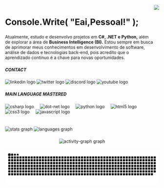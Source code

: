 <img align="right" height="215" src="https://media4.giphy.com/media/v1.Y2lkPTc5MGI3NjExaWkzcndtc29nMjIzMzJnc2x4YzVqaTdsMWJnMGR2Z2tqanA3bHZjbyZlcD12MV9pbnRlcm5hbF9naWZfYnlfaWQmY3Q9Zw/107QsHzZW54hJC/giphy.gif"  />

###

<h1 align="left">Console.Write(  "Eai,Pessoal!" );</h1>

###

<p align="left" margin-left=100px>Atualmente, estudo e desenvolvo projetos em <strong>C#, .NET e Python,</strong> além de explorar a área de <strong>Business Intelligence (BI).</strong> Estou sempre em busca de aprimorar meus conhecimentos em desenvolvimento de software, análise de dados e tecnologias back-end, pois acredito que o aprendizado contínuo é a chave para novas oportunidades.</p>

###

<h5 align="left">CONTACT</h5>

###

<div align="left">
  <img src="https://raw.githubusercontent.com/maurodesouza/profile-readme-generator/master/src/assets/icons/social/linkedin/default.svg" width="42" height="30" alt="linkedin logo"  />
  <img src="https://raw.githubusercontent.com/maurodesouza/profile-readme-generator/master/src/assets/icons/social/twitter/default.svg" width="42" height="30" alt="twitter logo"  />
  <img src="https://raw.githubusercontent.com/maurodesouza/profile-readme-generator/master/src/assets/icons/social/discord/default.svg" width="42" height="30" alt="discord logo"  />
  <img src="https://raw.githubusercontent.com/maurodesouza/profile-readme-generator/master/src/assets/icons/social/youtube/default.svg" width="42" height="30" alt="youtube logo"  />
</div>

###

<h5 align="left">MAIN LANGUAGE MASTERED</h5>

###

<div align="left">
  <img src="https://cdn.jsdelivr.net/gh/devicons/devicon/icons/csharp/csharp-original.svg" height="30" alt="csharp logo"  />
  <img width="12" />
  <img src="https://cdn.jsdelivr.net/gh/devicons/devicon/icons/dot-net/dot-net-original.svg" height="30" alt="dot-net logo"  />
  <img width="12" />
  <img src="https://cdn.jsdelivr.net/gh/devicons/devicon/icons/python/python-original.svg" height="30" alt="python logo"  />
  <img width="12" />
  <img src="https://cdn.jsdelivr.net/gh/devicons/devicon/icons/html5/html5-original.svg" height="30" alt="html5 logo"  />
  <img width="12" />
  <img src="https://cdn.jsdelivr.net/gh/devicons/devicon/icons/css3/css3-original.svg" height="30" alt="css3 logo"  />
  <img width="12" />
  <img src="https://cdn.jsdelivr.net/gh/devicons/devicon/icons/javascript/javascript-original.svg" height="30" alt="javascript logo"  />
</div>

###

<br clear="both">

<div align="left">
  <img src="https://github-readme-stats.vercel.app/api?username=ItaloMarceloDev&hide_title=false&hide_rank=false&show_icons=true&include_all_commits=true&count_private=true&disable_animations=false&theme=chartreuse-dark&locale=en&hide_border=false&order=1" height="150" alt="stats graph"  />
  <img src="https://github-readme-stats.vercel.app/api/top-langs?username=ItaloMarceloDev&locale=pt-br&hide_title=false&layout=compact&card_width=320&langs_count=5&theme=chartreuse-dark&hide_border=false&order=2" height="142" alt="languages graph"  />
</div>

###

<div align="center">
  <img src="https://github-readme-activity-graph.vercel.app/graph?username=ItaloMarceloDev&radius=15&theme=chartreuse-dark&area=true&order=5&line=bbffb9&custom_title=Italo%20Marcelos%C2%B4s%20Contribution%20Graph&hide_border=false&area_color=bbffb9" height="300" alt="activity-graph graph"  />
</div>

###

<img src="https://raw.githubusercontent.com/ItaloMarceloDev/ItaloMarceloDev/output/snake.svg" alt="Snake animation" />

###
